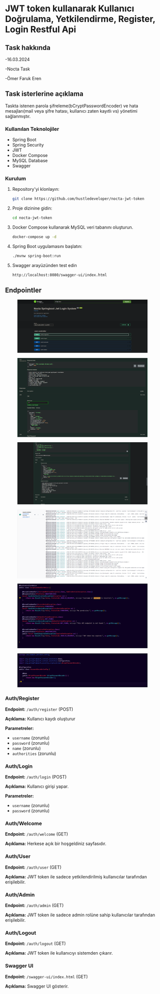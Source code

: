 # JWT token kullanarak Kullanıcı Doğrulama, Yetkilendirme, Register, Login Restful Api

## Task hakkında
-16.03.2024

-Nocta Task

-Ömer Faruk Eren 
## Task isterlerine açıklama

Taskta istenen parola şifreleme(bCryptPasswordEncoder) ve hata mesajları(mail veya şifre hatası, kullanıcı zaten kayıtlı vs) yönetimi sağlanmıştır.

### Kullanılan Teknolojiler

- Spring Boot
- Spring Security
- JWT
- Docker Compose
- MySQL Database
- Swagger

### Kurulum

1. Repository'yi klonlayın:
   ```bash
   git clone https://github.com/hustledeveloper/nocta-jwt-token
   ```
2. Proje dizinine gidin:
   ```bash
   cd nocta-jwt-token
   ```
3. Docker Compose kullanarak MySQL veri tabanını oluşturun.
   ```bash
   docker-compose up -d
   ```
4. Spring Boot uygulamasını başlatın:
   ```bash
   ./mvnw spring-boot:run
   ```
5. Swagger arayüzünden test edin

   ```bash
   http://localhost:8080/swagger-ui/index.html

   ```

## Endpointler
<figure><img src="assets/1.png" alt=""><figcaption></figcaption></figure>
<figure><img src="assets/2.png" alt=""><figcaption></figcaption></figure>
<figure><img src="assets/3.png" alt=""><figcaption></figcaption></figure>
<figure><img src="assets/4.png" alt=""><figcaption></figcaption></figure>
<figure><img src="assets/5.png" alt=""><figcaption></figcaption></figure>
<figure><img src="assets/6.png" alt=""><figcaption></figcaption></figure>



### Auth/Register

**Endpoint:** `/auth/register` (POST)

**Açıklama:** Kullanıcı kaydı oluşturur

**Parametreler:**

- `username` (zorunlu)
- `password` (zorunlu)
- `name` (zorunlu)
- `authorities` (zorunlu)

### Auth/Login

**Endpoint:** `/auth/login` (POST)

**Açıklama:** Kullanıcı girişi yapar.

**Parametreler:**

- `username` (zorunlu)
- `password` (zorunlu)

### Auth/Welcome

**Endpoint:** `/auth/welcome` (GET)

**Açıklama:** Herkese açık bir hoşgeldiniz sayfasıdır.

### Auth/User

**Endpoint:** `/auth/user` (GET)

**Açıklama:** JWT token ile sadece yetkilendirilmiş kullanıcılar tarafından erişilebilir.

### Auth/Admin

**Endpoint:** `/auth/admin` (GET)

**Açıklama:** JWT token ile sadece admin rolüne sahip kullanıcılar tarafından erişilebilir.

### Auth/Logout

**Endpoint:** `/auth/logout` (GET)

**Açıklama:** JWT token ile kullanıcıyı sistemden çıkarır.

### Swagger UI

**Endpoint:** `/swagger-ui/index.html` (GET)

**Açıklama:** Swagger UI gösterir.
